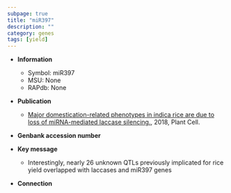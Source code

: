 ```yaml
---
subpage: true
title: "miR397"
description: ""
category: genes
tags: [yield]
---
```


* **Information**  
    + Symbol: miR397  
    + MSU: None  
    + RAPdb: None  

* **Publication**  
    + [Major domestication-related phenotypes in indica rice are due to loss of miRNA-mediated laccase silencing.](http://www.ncbi.nlm.nih.gov/pubmed?term=Major+domestication-related+phenotypes+in+indica+rice+are+due+to+loss+of+miRNA-mediated+laccase+silencing.%5BTitle%5D), 2018, Plant Cell.

* **Genbank accession number**  

* **Key message**  
    + Interestingly, nearly 26 unknown QTLs previously implicated for rice yield overlapped with laccases and miR397 genes

* **Connection**  



